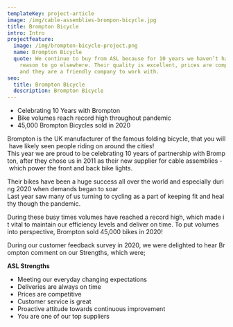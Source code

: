 ```yaml
---
templateKey: project-article
image: /img/cable-assemblies-brompon-bicycle.jpg
title: Brompton Bicycle
intro: Intro
projectfeature:
  image: /img/brompton-bicycle-project.png
  name: Brompton Bicycle
  quote: We continue to buy from ASL because for 10 years we haven’t had any
    reason to go elsewhere. Their quality is excellent, prices are competitive
    and they are a friendly company to work with.
seo:
  title: Brompton Bicycle
  description: Brompton Bicycle
---
```

* Celebrating 10 Years with Brompton 
* Bike volumes reach record high throughout pandemic 
* 45,000 Brompton Bicycles sold in 2020 

Brompton is the UK manufacturer of the famous folding bicycle, that you will have likely seen people riding on around the cities! ​This year we are proud to be celebrating 10 years of partnership with Brompton, after they chose us in 2011 as their new supplier for cable assemblies - which power the front and back bike lights. 

Their bikes have been a huge success all over the world and especially during 2020 when demands began to soar Last year saw many of us turning to cycling as a part of keeping fit and healthy though the pandemic. 

During these busy times volumes have reached a record high, which made it vital to maintain our efficiency levels and deliver on time. To put volumes into perspective, Brompton sold 45,000 bikes in 2020! 

During our customer feedback survey in 2020, we were delighted to hear Brompton comment on our Strengths, which were; ​

**ASL Strengths​**

* Meeting our everyday changing expectations 
* Deliveries are always on time 
* Prices are competitive 
* Customer service is great 
* Proactive attitude towards continuous improvement 
* You are one of our top suppliers​